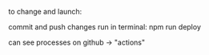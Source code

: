 to change and launch: 

commit and push changes 
run in terminal:    npm run deploy 

can see processes on github -> "actions" 